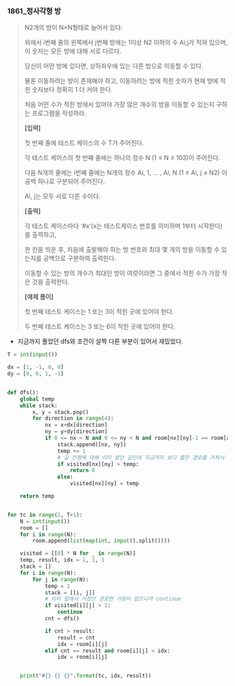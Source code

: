 ### 1861_정사각형 방

> N2개의 방이 N×N형태로 늘어서 있다.
>
> 위에서 i번째 줄의 왼쪽에서 j번째 방에는 1이상 N2 이하의 수 Ai,j가 적혀 있으며, 이 숫자는 모든 방에 대해 서로 다르다.
>
> 당신이 어떤 방에 있다면, 상하좌우에 있는 다른 방으로 이동할 수 있다.
>
> 물론 이동하려는 방이 존재해야 하고, 이동하려는 방에 적힌 숫자가 현재 방에 적힌 숫자보다 정확히 1 더 커야 한다.
>
> 처음 어떤 수가 적힌 방에서 있어야 가장 많은 개수의 방을 이동할 수 있는지 구하는 프로그램을 작성하라.
>
> 
> **[입력]**
>
> 첫 번째 줄에 테스트 케이스의 수 T가 주어진다.
>
> 각 테스트 케이스의 첫 번째 줄에는 하나의 정수 N (1 ≤ N ≤ 103)이 주어진다.
>
> 다음 N개의 줄에는 i번째 줄에는 N개의 정수 Ai, 1, … , Ai, N (1 ≤ Ai, j ≤ N2) 이 공백 하나로 구분되어 주어진다.
>
> Ai, j는 모두 서로 다른 수이다.
>
> 
> **[출력]**
>
> 각 테스트 케이스마다 ‘#x’(x는 테스트케이스 번호를 의미하며 1부터 시작한다)를 출력하고,
>
> 한 칸을 띄운 후, 처음에 출발해야 하는 방 번호와 최대 몇 개의 방을 이동할 수 있는지를 공백으로 구분하여 출력한다.
>
> 이동할 수 있는 방의 개수가 최대인 방이 여럿이라면 그 중에서 적힌 수가 가장 작은 것을 출력한다.
>
> 
> **[예제 풀이]**
>
> 첫 번째 테스트 케이스는 1 또는 3이 적힌 곳에 있어야 한다.
>
> 두 번째 테스트 케이스는 3 또는 6이 적힌 곳에 있어야 한다.



- 지금까지 풀었던 dfs와 조건이 살짝 다른 부분이 있어서 재밌었다.

```python
T = int(input())

dx = [1, -1, 0, 0]
dy = [0, 0, 1, -1]


def dfs():
    global temp
    while stack:
        x, y = stack.pop()
        for direction in range(4):
            nx = x+dx[direction]
            ny = y+dy[direction]
            if 0 <= nx < N and 0 <= ny < N and room[nx][ny]-1 == room[x][y]:
                stack.append([nx, ny])
                temp += 1
                # 길 진행에 대해 이미 왔던 길인데 지금까지 보다 짧은 경로를 거쳐서 왔다면 가망이 없기 때문에 return
                if visited[nx][ny] > temp:
                    return 0
                else:
                    visited[nx][ny] = temp

    return temp


for tc in range(1, T+1):
    N = int(input())
    room = []
    for i in range(N):
        room.append(list(map(int, input().split())))

    visited = [[0] * N for _ in range(N)]
    temp, result, idx = 1, 1, 1
    stack = []
    for i in range(N):
        for j in range(N):
            temp = 1
            stack = [[i, j]]
            # 이미 앞에서 거쳤던 경로면 가망이 없으니까 continue
            if visited[i][j] > 1:
                continue
            cnt = dfs()

            if cnt > result:
                result = cnt
                idx = room[i][j]
            elif cnt == result and room[i][j] < idx:
                idx = room[i][j]


    print("#{} {} {}".format(tc, idx, result))
```

